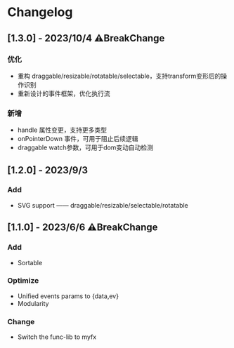 # Changelog

## [1.3.0] - 2023/10/4 ⚠️BreakChange
### 优化
- 重构 draggable/resizable/rotatable/selectable，支持transform变形后的操作识别
- 重新设计的事件框架，优化执行流
### 新增
- handle 属性变更，支持更多类型
- onPointerDown 事件，可用于阻止后续逻辑
- draggable watch参数，可用于dom变动自动检测 

## [1.2.0] - 2023/9/3
### Add
- SVG support —— draggable/resizable/selectable/rotatable

## [1.1.0] - 2023/6/6 ⚠️BreakChange
### Add
- Sortable
### Optimize
- Unified events params to {data,ev}
- Modularity
### Change
- Switch the func-lib to myfx